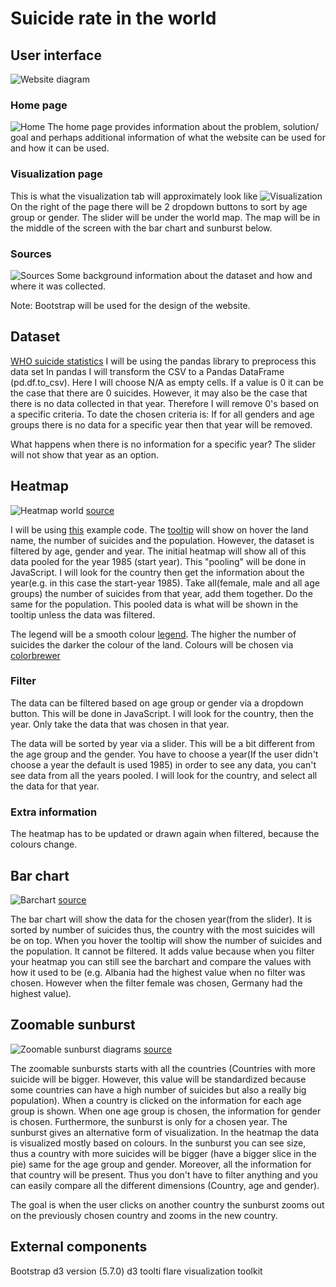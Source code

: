 # Suicide rate in the world

## User interface
![Website diagram](doc/website.jpg)
### Home page
![Home](doc/home.jpg)
The home page provides information about the problem, solution/ goal and perhaps additional information of what the website can be used for and how it can be used.

### Visualization page
This is what the visualization tab will approximately look like
![Visualization](doc/visualization.jpg)
On the right of the page there will be 2 dropdown buttons to sort by age group or gender.
The slider will be under the world map.
The map will be in the middle of the screen with the bar chart and sunburst below.

### Sources
![Sources](doc/sources.jpg)
Some background information about the dataset and how and where it was collected.

Note: Bootstrap will be used for the design of the website.

## Dataset
[WHO suicide statistics](https://www.kaggle.com/szamil/who-suicide-statistics)
I will be using the pandas library to preprocess this data set
In pandas I will transform the CSV to a Pandas DataFrame (pd.df.to_csv).
Here I will choose N/A as empty cells.
If a value is 0 it can be the case that there are 0 suicides. However, it may also be the case that there is no data collected in that year.
Therefore I will remove 0's based on a specific criteria. To date the chosen criteria is: If for all genders and age groups there is no data for a specific year then that year will be removed.

What happens when there is no information for a specific year?
The slider will not show that year as an option.


## Heatmap
![Heatmap world](doc/worldmap.jpg)
[source](http://bl.ocks.org/micahstubbs/8e15870eb432a21f0bc4d3d527b2d14f)

I will be using [this](http://bl.ocks.org/micahstubbs/8e15870eb432a21f0bc4d3d527b2d14f) example code.
The [tooltip](http://labratrevenge.com/d3-tip/javascripts/d3.tip.v0.6.3.js) will show on hover the land name,
the number of suicides and the population. However, the dataset is filtered by age, gender and year. The initial heatmap
will show all of this data pooled for the year 1985 (start year). This "pooling" will be done in JavaScript. I will look for the country
then get the information about the year(e.g. in this case the start-year 1985). Take all(female, male and all age groups) the number of suicides from that year, add them together. Do the same for the population. This pooled data is what will be shown in the tooltip unless the data was filtered.

The legend will be a smooth colour [legend](https://www.visualcinnamon.com/2016/05/smooth-color-legend-d3-svg-gradient.html).
The higher the number of suicides the darker the colour of the land. Colours will be chosen via [colorbrewer](http://colorbrewer2.org/#type=sequential&scheme=BuGn&n=3)

### Filter
The data can be filtered based on age group or gender via a dropdown button.
This will be done in JavaScript. I will look for the country, then the year. Only take the data that was chosen in that year.

The data will be sorted by year via a slider. This will be a bit different from the age group and the gender.
You have to choose a year(If the user didn't choose a year the default is used 1985) in order to see any data, you can't see data from all the years pooled.
I will look for the country, and select all the data for that year.

### Extra information
The heatmap has to be updated or drawn again when filtered, because the colours change.


## Bar chart
![Barchart](doc/barchart.jpg)
[source](https://publicadministration.un.org/egovkb/en-us/Data/Compare-Countries)

The bar chart will show the data for the chosen year(from the slider). It is sorted by number of suicides thus, the country with the most suicides will be on top. When you hover the tooltip will show the number of suicides and the population.
It cannot be filtered. It adds value because when you filter your heatmap you can still see the barchart and compare the values with how it used to be (e.g. Albania had the highest value when no filter was chosen. However when the filter female was chosen, Germany had the highest value).

## Zoomable sunburst
![Zoomable sunburst diagrams](doc/sunburst1.jpg)
[source](https://beta.observablehq.com/@mbostock/d3-zoomable-sunburst)

The zoomable sunbursts starts with all the countries (Countries with more suicide will be bigger. However, this value will be standardized because some countries can have a high number of suicides but also a really big population). When a country is clicked on the information for each age group is shown. When one age group is chosen, the information for gender is chosen. Furthermore, the sunburst is only for a chosen year.
The sunburst gives an alternative form of visualization. In the heatmap the data is visualized mostly based on colours. In the sunburst you can see size, thus a country with more suicides will be bigger (have a bigger slice in the pie) same for the age group and gender.
Moreover, all the information for that country will be present. Thus you don't have to filter anything and you can easily compare all the different dimensions (Country, age and gender).

The goal is when the user clicks on another country the sunburst zooms out on the previously chosen country and zooms in the new country.

## External components
Bootstrap
d3 version (5.7.0)
d3 toolti
flare visualization toolkit
